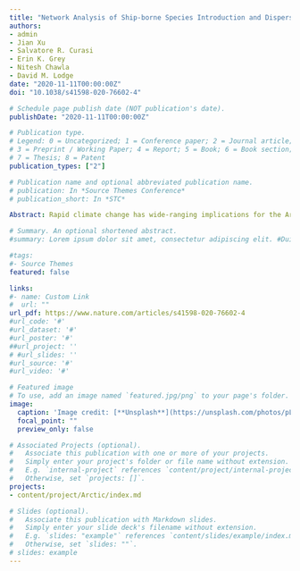 ```yaml
---
title: "Network Analysis of Ship-borne Species Introduction and Dispersal in the Arctic"
authors:
- admin
- Jian Xu
- Salvatore R. Curasi
- Erin K. Grey
- Nitesh Chawla
- David M. Lodge
date: "2020-11-11T00:00:00Z"
doi: "10.1038/s41598-020-76602-4"

# Schedule page publish date (NOT publication's date).
publishDate: "2020-11-11T00:00:00Z"

# Publication type.
# Legend: 0 = Uncategorized; 1 = Conference paper; 2 = Journal article;
# 3 = Preprint / Working Paper; 4 = Report; 5 = Book; 6 = Book section;
# 7 = Thesis; 8 = Patent
publication_types: ["2"]

# Publication name and optional abbreviated publication name.
# publication: In *Source Themes Conference*
# publication_short: In *STC*

Abstract: Rapid climate change has wide-ranging implications for the Arctic region, including sea ice loss, increased geopolitical attention, and expanding economic activity resulting in a dramatic increase in shipping activity. As a result, the risk of harmful non-native marine species being introduced into this critical region will increase unless policy and management steps are implemented in response. Using data about shipping, ecoregions, and environmental conditions, we leverage network analysis and data mining techniques to assess, visualize, and project ballast water-mediated species introductions into the Arctic and dispersal of non-native species within the Arctic. We first identify high-risk connections between the Arctic and non-Arctic ports that could be sources of non-native species over 15 years (1997–2012) and observe the emergence of shipping hubs in the Arctic where the cumulative risk of non-native species introduction is increasing. We then consider how environmental conditions can constrain this Arctic introduction network for species with different physiological limits, thus providing a tool that will allow decision-makers to evaluate the relative risk of different shipping routes. Next, we focus on within-Arctic ballast-mediated species dispersal where we use higher-order network analysis to identify critical shipping routes that may facilitate species dispersal within the Arctic. The risk assessment and projection framework we propose could inform risk-based assessment and management of ship-borne invasive species in the Arctic.

# Summary. An optional shortened abstract.
#summary: Lorem ipsum dolor sit amet, consectetur adipiscing elit. #Duis posuere tellus ac convallis placerat. Proin tincidunt magna #sed ex sollicitudin condimentum.

#tags:
#- Source Themes
featured: false

links:
#- name: Custom Link
#  url: ""
url_pdf: https://www.nature.com/articles/s41598-020-76602-4
#url_code: '#'
#url_dataset: '#'
#url_poster: '#'
##url_project: ''
# #url_slides: ''
#url_source: '#'
#url_video: '#'

# Featured image
# To use, add an image named `featured.jpg/png` to your page's folder. 
image:
  caption: 'Image credit: [**Unsplash**](https://unsplash.com/photos/pLCdAaMFLTE)'
  focal_point: ""
  preview_only: false

# Associated Projects (optional).
#   Associate this publication with one or more of your projects.
#   Simply enter your project's folder or file name without extension.
#   E.g. `internal-project` references `content/project/internal-project/index.md`.
#   Otherwise, set `projects: []`.
projects:
- content/project/Arctic/index.md

# Slides (optional).
#   Associate this publication with Markdown slides.
#   Simply enter your slide deck's filename without extension.
#   E.g. `slides: "example"` references `content/slides/example/index.md`.
#   Otherwise, set `slides: ""`.
# slides: example
---
```





